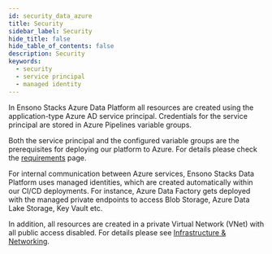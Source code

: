 ```yaml
---
id: security_data_azure
title: Security
sidebar_label: Security
hide_title: false
hide_table_of_contents: false
description: Security
keywords:
  - security
  - service principal
  - managed identity
---
```


In Ensono Stacks Azure Data Platform all resources are created using the application-type Azure AD service
principal. Credentials for the service principal are stored in Azure Pipelines variable groups.

Both the service principal and the configured variable groups are the prerequisites for deploying
our platform to Azure. For details please check the [requirements](../getting_started/requirements_data_azure.md) page.

For internal communication between Azure services, Ensono Stacks Data Platform uses managed identities,
which are created automatically within our CI/CD deployments. For instance, Azure Data Factory
gets deployed with the managed private endpoints to access Blob Storage, Azure Data Lake Storage,
Key Vault etc.

In addition, all resources are created in a private Virtual Network (VNet) with all public access
disabled. For details please see [Infrastructure & Networking](./infrastructure_data_azure.md).

